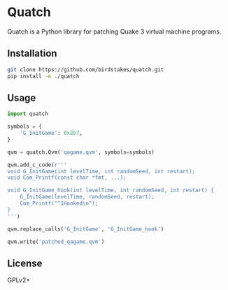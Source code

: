 # Quatch

Quatch is a Python library for patching Quake 3 virtual machine programs.

## Installation

```bash
git clone https://github.com/birdstakes/quatch.git
pip install -e ./quatch
```

## Usage

```python
import quatch

symbols = {
    'G_InitGame': 0x2b7,
}

qvm = quatch.Qvm('qagame.qvm', symbols=symbols)

qvm.add_c_code(r'''
void G_InitGame(int levelTime, int randomSeed, int restart);
void Com_Printf(const char *fmt, ...);

void G_InitGame_hook(int levelTime, int randomSeed, int restart) {
    G_InitGame(levelTime, randomSeed, restart);
    Com_Printf("^1Hooked\n");
}
''')

qvm.replace_calls('G_InitGame', 'G_InitGame_hook')

qvm.write('patched_qagame.qvm')
```

## License

GPLv2+
